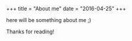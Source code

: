 +++
title = "About me"
date = "2016-04-25"
+++

here will be something about me ;)

Thanks for reading!
